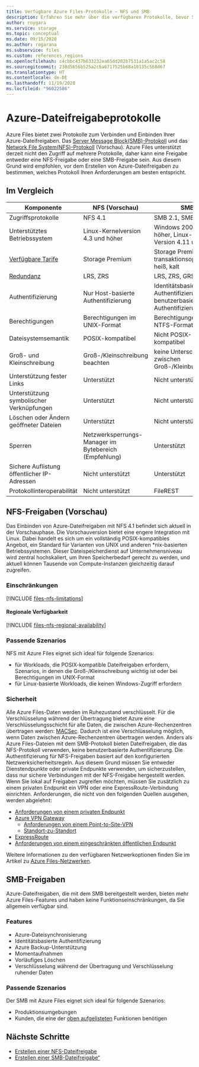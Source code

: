 ```yaml
---
title: Verfügbare Azure Files-Protokolle – NFS und SMB
description: Erfahren Sie mehr über die verfügbaren Protokolle, bevor Sie eine Azure-Dateifreigabe erstellen, einschließlich Server Message Block (SMB) und Network File System (NFS).
author: roygara
ms.service: storage
ms.topic: conceptual
ms.date: 09/15/2020
ms.author: rogarana
ms.subservice: files
ms.custom: references_regions
ms.openlocfilehash: c4cbbc437b633232ea65dd202b7531a1a5ac2c58
ms.sourcegitcommit: 230d5656b525a2c6a6717525b68a10135c568d67
ms.translationtype: HT
ms.contentlocale: de-DE
ms.lasthandoff: 11/19/2020
ms.locfileid: "96022586"
---
```

# <a name="azure-file-share-protocols"></a>Azure-Dateifreigabeprotokolle

Azure Files bietet zwei Protokolle zum Verbinden und Einbinden Ihrer Azure-Dateifreigaben. Das [Server Message Block(SMB)-Protokoll](/windows/win32/fileio/microsoft-smb-protocol-and-cifs-protocol-overview) und das [Network File System(NFS)-Protokoll](https://en.wikipedia.org/wiki/Network_File_System) (Vorschau). Azure Files unterstützt derzeit nicht den Zugriff auf mehrere Protokolle, daher kann eine Freigabe entweder eine NFS-Freigabe oder eine SMB-Freigabe sein. Aus diesem Grund wird empfohlen, vor dem Erstellen von Azure-Dateifreigaben zu bestimmen, welches Protokoll Ihren Anforderungen am besten entspricht.

## <a name="differences-at-a-glance"></a>Im Vergleich

|Komponente  |NFS (Vorschau)  |SMB  |
|---------|---------|---------|
|Zugriffsprotokolle     |NFS 4.1         |SMB 2.1, SMB 3.0         |
|Unterstütztes Betriebssystem     |Linux-Kernelversion 4.3 und höher         |Windows 2008 R2 und höher, Linux-Kernel Version 4.11 und höher         |
|[Verfügbare Tarife](storage-files-planning.md#storage-tiers)     |Storage Premium         |Storage Premium, transaktionsoptimiert, heiß, kalt         |
|[Redundanz](storage-files-planning.md#redundancy)     |LRS, ZRS         |LRS, ZRS, GRS         |
|Authentifizierung     |Nur Host-basierte Authentifizierung        |Identitätsbasierte Authentifizierung, benutzerbasierte Authentifizierung         |
|Berechtigungen     |Berechtigungen im UNIX-Format         |Berechtigungen im NTFS-Format         |
|Dateisystemsemantik     |POSIX-kompatibel         |Nicht POSIX-kompatibel         |
|Groß- und Kleinschreibung     |Groß-/Kleinschreibung beachten         |keine Unterscheidung zwischen Groß-/Kleinbuchstaben         |
|Unterstützung fester Links     |Unterstützt         |Nicht unterstützt         |
|Unterstützung symbolischer Verknüpfungen     |Unterstützt         |Nicht unterstützt         |
|Löschen oder Ändern geöffneter Dateien     |Unterstützt         |Nicht unterstützt         |
|Sperren     |Netzwerksperrungs-Manager im Bytebereich (Empfehlung)         |Unterstützt         |
|Sichere Auflistung öffentlicher IP-Adressen | Nicht unterstützt | Unterstützt|
|Protokollinteroperabilität| Nicht unterstützt | FileREST|

## <a name="nfs-shares-preview"></a>NFS-Freigaben (Vorschau)

Das Einbinden von Azure-Dateifreigaben mit NFS 4.1 befindet sich aktuell in der Vorschauphase. Die Vorschauversion bietet eine engere Integration mit Linux. Dabei handelt es sich um ein vollständig POSIX-kompatibles Angebot, ein Standard für Varianten von UNIX und anderen *nix-basierten Betriebssystemen. Dieser Dateispeicherdienst auf Unternehmensniveau wird zentral hochskaliert, um Ihren Speicherbedarf gerecht zu werden, und aktuell können Tausende von Compute-Instanzen gleichzeitig darauf zugreifen.

### <a name="limitations"></a>Einschränkungen

[!INCLUDE [files-nfs-limitations](../../../includes/files-nfs-limitations.md)]

#### <a name="regional-availability"></a>Regionale Verfügbarkeit

[!INCLUDE [files-nfs-regional-availability](../../../includes/files-nfs-regional-availability.md)]

### <a name="best-suited"></a>Passende Szenarios

NFS mit Azure Files eignet sich ideal für folgende Szenarios:

- für Workloads, die POSIX-kompatible Dateifreigaben erfordern, Szenarios, in denen die Groß-/Kleinschreibung wichtig ist oder bei Berechtigungen im UNIX-Format
- für Linux-basierte Workloads, die keinen Windows-Zugriff erfordern

### <a name="security"></a>Sicherheit

Alle Azure Files-Daten werden im Ruhezustand verschlüsselt. Für die Verschlüsselung während der Übertragung bietet Azure eine Verschlüsselungsschicht für alle Daten, die zwischen Azure-Rechenzentren übertragen werden: [MACSec](https://en.wikipedia.org/wiki/IEEE_802.1AE). Dadurch ist eine Verschlüsselung möglich, wenn Daten zwischen Azure-Rechenzentren übertragen werden. Anders als Azure Files-Dateien mit dem SMB-Protokoll bieten Dateifreigaben, die das NFS-Protokoll verwenden, keine benutzerbasierte Authentifizierung. Die Authentifizierung für NFS-Freigaben basiert auf den konfigurierten Netzwerksicherheitsregeln. Aus diesem Grund müssen Sie entweder Dienstendpunkte oder private Endpunkte verwenden, um sicherzustellen, dass nur sichere Verbindungen mit der NFS-Freigabe hergestellt werden. Wenn Sie lokal auf Freigaben zugreifen möchten, müssen Sie zusätzlich zu einem privaten Endpunkt ein VPN oder eine ExpressRoute-Verbindung einrichten. Anforderungen, die nicht von den folgenden Quellen ausgehen, werden abgelehnt:

- [Anforderungen von einem privaten Endpunkt](storage-files-networking-overview.md#private-endpoints)
- [Azure VPN Gateway](../../vpn-gateway/vpn-gateway-about-vpngateways.md)
    - [Anforderungen von einem Point-to-Site-VPN](../../vpn-gateway/point-to-site-about.md)
    - [Standort-zu-Standort](../../vpn-gateway/design.md#s2smulti)
- [ExpressRoute](../../expressroute/expressroute-introduction.md)
- [Anforderungen von einem eingeschränkten öffentlichen Endpunkt](storage-files-networking-overview.md#storage-account-firewall-settings)

Weitere Informationen zu den verfügbaren Netzwerkoptionen finden Sie im Artikel zu [Azure Files-Netzwerken](storage-files-networking-overview.md).

## <a name="smb-shares"></a>SMB-Freigaben

Azure-Dateifreigaben, die mit dem SMB bereitgestellt werden, bieten mehr Azure Files-Features und haben keine Funktionseinschränkungen, da Sie allgemein verfügbar sind.

### <a name="features"></a>Features

- Azure-Dateisynchronisierung
- Identitätsbasierte Authentifizierung
- Azure Backup-Unterstützung
- Momentaufnahmen
- Vorläufiges Löschen
- Verschlüsselung während der Übertragung und Verschlüsselung ruhender Daten

### <a name="best-suited"></a>Passende Szenarios

Der SMB mit Azure Files eignet sich ideal für folgende Szenarios:

- Produktionsumgebungen
- Kunden, die eine der [oben aufgelisteten](#features) Funktionen benötigen

## <a name="next-steps"></a>Nächste Schritte

- [Erstellen einer NFS-Dateifreigabe](storage-files-how-to-create-nfs-shares.md)
- [Erstellen einer SMB-Dateifreigabe“](storage-how-to-create-file-share.md)
